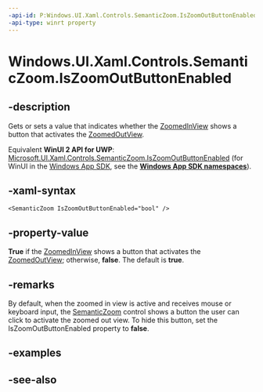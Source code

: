 ```yaml
---
-api-id: P:Windows.UI.Xaml.Controls.SemanticZoom.IsZoomOutButtonEnabled
-api-type: winrt property
---
```


<!-- Property syntax
public bool IsZoomOutButtonEnabled { get;  set; }
-->

# Windows.UI.Xaml.Controls.SemanticZoom.IsZoomOutButtonEnabled

## -description
Gets or sets a value that indicates whether the [ZoomedInView](semanticzoom_zoomedinview.md) shows a button that activates the [ZoomedOutView](semanticzoom_zoomedoutview.md).

Equivalent **WinUI 2 API for UWP**: [Microsoft.UI.Xaml.Controls.SemanticZoom.IsZoomOutButtonEnabled](/windows/winui/api/microsoft.ui.xaml.controls.semanticzoom.iszoomoutbuttonenabled) (for WinUI in the [Windows App SDK](/windows/apps/windows-app-sdk/), see the **[Windows App SDK namespaces](/windows/windows-app-sdk/api/winrt/)**).

## -xaml-syntax
```xaml
<SemanticZoom IsZoomOutButtonEnabled="bool" />
```


## -property-value
**True** if the [ZoomedInView](semanticzoom_zoomedinview.md) shows a button that activates the [ZoomedOutView](semanticzoom_zoomedoutview.md); otherwise, **false**. The default is **true**.

## -remarks
By default, when the zoomed in view is active and receives mouse or keyboard input, the [SemanticZoom](semanticzoom.md) control shows a button the user can click to activate the zoomed out view. To hide this button, set the IsZoomOutButtonEnabled property to **false**.

## -examples

## -see-also
